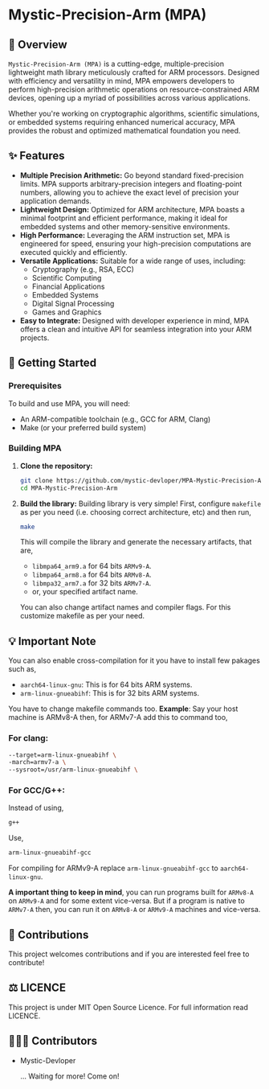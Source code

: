 # Mystic-Precision-Arm (MPA)

## 🌟 Overview

`Mystic-Precision-Arm (MPA)` is a cutting-edge, multiple-precision lightweight math library meticulously crafted for ARM processors. Designed with efficiency and versatility in mind, MPA empowers developers to perform high-precision arithmetic operations on resource-constrained ARM devices, opening up a myriad of possibilities across various applications.

Whether you're working on cryptographic algorithms, scientific simulations, or embedded systems requiring enhanced numerical accuracy, MPA provides the robust and optimized mathematical foundation you need.

## ✨ Features

* **Multiple Precision Arithmetic:** Go beyond standard fixed-precision limits. MPA supports arbitrary-precision integers and floating-point numbers, allowing you to achieve the exact level of precision your application demands.
* **Lightweight Design:** Optimized for ARM architecture, MPA boasts a minimal footprint and efficient performance, making it ideal for embedded systems and other memory-sensitive environments.
* **High Performance:** Leveraging the ARM instruction set, MPA is engineered for speed, ensuring your high-precision computations are executed quickly and efficiently.
* **Versatile Applications:** Suitable for a wide range of uses, including:
    * Cryptography (e.g., RSA, ECC)
    * Scientific Computing
    * Financial Applications
    * Embedded Systems
    * Digital Signal Processing
    * Games and Graphics
* **Easy to Integrate:** Designed with developer experience in mind, MPA offers a clean and intuitive API for seamless integration into your ARM projects.

## 🚀 Getting Started

### Prerequisites

To build and use MPA, you will need:

* An ARM-compatible toolchain (e.g., GCC for ARM, Clang)
* Make (or your preferred build system)

### Building MPA

1.  **Clone the repository:**
    ```bash
    git clone https://github.com/mystic-devloper/MPA-Mystic-Precision-Arm.git
    cd MPA-Mystic-Precision-Arm
    ```
2.  **Build the library:**
    Building library is very simple! First, configure `makefile` as per you need (i.e. choosing correct architecture, etc) and then run,
    ```bash
    make
    ```
    This will compile the library and generate the necessary artifacts, that are,
    * `libmpa64_arm9.a` for 64 bits `ARMv9-A`.
    * `libmpa64_arm8.a` for 64 bits `ARMv8-A`.
    * `libmpa32_arm7.a` for 32 bits `ARMv7-A`.
    * or, your specified artifact name.

    You can also change artifact names and compiler flags. For this customize makefile as per your need.

## 💡 Important Note
You can also enable cross-compilation for it you have to install few pakages such as,
  
  * `aarch64-linux-gnu`: This is for 64 bits ARM systems.
  * `arm-linux-gnueabihf`: This is for 32 bits ARM systems.

You have to change makefile commands too.
**Example**: Say your host machine is ARMv8-A then, for ARMv7-A add this to command too,
  ### For clang: 
  ```bash
  --target=arm-linux-gnueabihf \
  -march=armv7-a \
  --sysroot=/usr/arm-linux-gnueabihf \
  ```
  
  ### For GCC/G++:
  Instead of using,
  ```bash
  g++
  ```
  Use,
  ```bash
  arm-linux-gnueabihf-gcc
  ```
  
  For compiling for ARMv9-A replace `arm-linux-gnueabihf-gcc` to `aarch64-linux-gnu`.

**A important thing to keep in mind**, you can run programs built for `ARMv8-A` on `ARMv9-A` and for some extent vice-versa. But if a program is native to `ARMv7-A` then, you can run it on `ARMv8-A` or `ARMv9-A` machines and vice-versa.

## 🤝 Contributions
This project welcomes contributions and if you are interested feel free to contribute!

## ⚖️ LICENCE
This project is under MIT Open Source Licence. For full information read LICENCE.

## 🧑‍🤝‍🧑 Contributors
* Mystic-Devloper

  ... Waiting for more! Come on!
